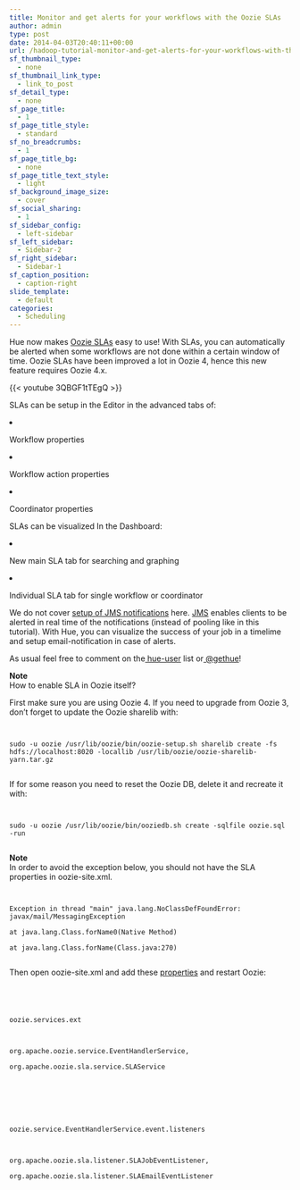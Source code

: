 ```yaml
---
title: Monitor and get alerts for your workflows with the Oozie SLAs
author: admin
type: post
date: 2014-04-03T20:40:11+00:00
url: /hadoop-tutorial-monitor-and-get-alerts-for-your-workflows-with-the-oozie-slas/
sf_thumbnail_type:
  - none
sf_thumbnail_link_type:
  - link_to_post
sf_detail_type:
  - none
sf_page_title:
  - 1
sf_page_title_style:
  - standard
sf_no_breadcrumbs:
  - 1
sf_page_title_bg:
  - none
sf_page_title_text_style:
  - light
sf_background_image_size:
  - cover
sf_social_sharing:
  - 1
sf_sidebar_config:
  - left-sidebar
sf_left_sidebar:
  - Sidebar-2
sf_right_sidebar:
  - Sidebar-1
sf_caption_position:
  - caption-right
slide_template:
  - default
categories:
  - Scheduling
---
```


<p id="docs-internal-guid-99e4a41b-294c-1afb-46e2-ab6223f97bad" dir="ltr">
  Hue now makes <a href="http://oozie.apache.org/docs/4.0.0/DG_SLAMonitoring.html">Oozie SLAs</a> easy to use! With SLAs, you can automatically be alerted when some workflows are not done within a certain window of time. Oozie SLAs have been improved a lot in Oozie 4, hence this new feature requires Oozie 4.x.
</p>

{{< youtube 3QBGF1tTEgQ >}}

SLAs can be setup in the Editor in the advanced tabs of:

<li dir="ltr">
  <p dir="ltr">
    Workflow properties
  </p>
</li>

<li dir="ltr">
  <p dir="ltr">
    Workflow action properties
  </p>
</li>

<li dir="ltr">
  <p dir="ltr">
    Coordinator properties
  </p>
</li>

<p dir="ltr">
  SLAs can be visualized In the Dashboard:
</p>

<li dir="ltr">
  <p dir="ltr">
    New main SLA tab for searching and graphing
  </p>
</li>

<li dir="ltr">
  <p dir="ltr">
    Individual SLA tab for single workflow or coordinator
  </p>
</li>

<p dir="ltr">
  We do not cover <a href="http://oozie.apache.org/docs/4.0.0/AG_Install.html#Notifications_Configuration">setup of JMS notifications</a> here. <a href="http://oozie.apache.org/docs/4.0.0/DG_JMSNotifications.html">JMS</a> enables clients to be alerted in real time of the notifications (instead of pooling like in this tutorial). With Hue, you can visualize the success of your job in a timelime and setup email-notification in case of alerts.
</p>

<p dir="ltr">
  As usual feel free to comment on the<a href="http://groups.google.com/a/cloudera.org/group/hue-user"> hue-user</a> list or<a href="https://twitter.com/gethue"> @gethue</a>!
</p>

<p dir="ltr">
  <strong>Note</strong><br /> How to enable SLA in Oozie itself?
</p>

<p dir="ltr">
  First make sure you are using Oozie 4. If you need to upgrade from Oozie 3, don’t forget to update the Oozie sharelib with:
</p>

<pre><code class="bash">

sudo -u oozie /usr/lib/oozie/bin/oozie-setup.sh sharelib create -fs hdfs://localhost:8020 -locallib /usr/lib/oozie/oozie-sharelib-yarn.tar.gz

</code></pre>

<p dir="ltr">
  If for some reason you need to reset the Oozie DB, delete it and recreate it with:
</p>

<pre><code class="bash">

sudo -u oozie /usr/lib/oozie/bin/ooziedb.sh create -sqlfile oozie.sql -run

</code></pre>

<p dir="ltr">
  <strong>Note</strong><br /> In order to avoid the exception below, you should not have the SLA properties in oozie-site.xml.
</p>

<pre><code class="java">

Exception in thread "main" java.lang.NoClassDefFoundError: javax/mail/MessagingException

at java.lang.Class.forName0(Native Method)

at java.lang.Class.forName(Class.java:270)

</code></pre>

<p dir="ltr">
  Then open oozie-site.xml and add these <a href="http://oozie.apache.org/docs/4.0.0/AG_Install.html#Notifications_Configuration">properties</a> and restart Oozie:
</p>

<pre><code class="xml">

<property>

<name>oozie.services.ext</name>

<value>

org.apache.oozie.service.EventHandlerService,

org.apache.oozie.sla.service.SLAService

</value>

</property>

<property>

<name>oozie.service.EventHandlerService.event.listeners</name>

<value>

org.apache.oozie.sla.listener.SLAJobEventListener,

org.apache.oozie.sla.listener.SLAEmailEventListener

</value>

</property>

</code></pre>

